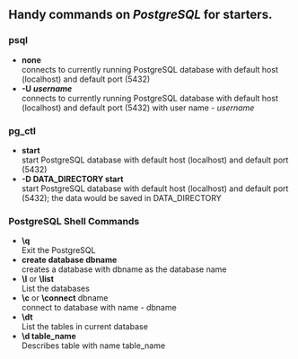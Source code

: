 ## Handy commands on _PostgreSQL_ for starters.
### psql
*	**none**  
 		connects to currently running PostgreSQL database with default host (localhost) and default port (5432)
*	**-U _username_**  
 		connects to currently running PostgreSQL database with default host (localhost) and default port (5432) with user name - _username_  

### pg_ctl
*	**start**  
                 start PostgreSQL database with default host (localhost) and default port (5432)
*	**-D DATA_DIRECTORY start**  
                 start PostgreSQL database with default host (localhost) and default port (5432); the data would be saved in DATA_DIRECTORY

### PostgreSQL Shell Commands
*	**\q**  
                 Exit the PostgreSQL
*	**create database dbname**  
                 creates a database with dbname as the database name
*	**\l**  or **\list**  
                 List the databases
*	**\c**  or **\connect**  dbname  
                 connect to database with name - dbname
*	**\dt**  
                 List the tables in current database
*	**\d table_name**  
                 Describes table with name table_name
